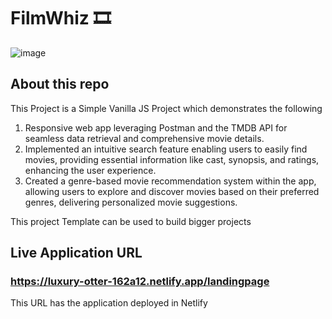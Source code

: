 # FilmWhiz 🎞

![image](https://github.com/towhaEL/towhaEL.github.io/blob/main/assets/images/page.png)

## About this repo

This Project is a Simple Vanilla JS Project which demonstrates the following
1. Responsive web app leveraging Postman and the TMDB API for seamless data retrieval and comprehensive movie details.
2. Implemented an intuitive search feature enabling users to easily find movies, providing essential information like cast, synopsis, and ratings, enhancing the user experience.
3. Created a genre-based movie recommendation system within the app, allowing users to explore and discover movies based on their preferred genres, delivering personalized movie suggestions.

This project Template can be used to build bigger projects

## Live Application URL

### https://luxury-otter-162a12.netlify.app/landingpage
This URL has the application deployed in Netlify

